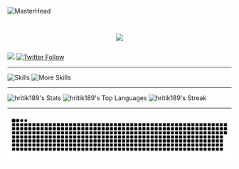 ![MasterHead](https://developers.giphy.com/branch/master/static/api-512d36c09662682717108a38bbb5c57d.gif)


<h1 align="center" style="margin-top: 2rem;">
  <a href="https://git.io/typing-svg">
    <img src="https://readme-typing-svg.herokuapp.com/?lines=Hi+There!+👋;+I'm+Hritik!;+I'm+Full+Stack+Developer;&center=true&size=40">
  </a>
</h1>

[![](https://visitcount.itsvg.in/api?id=hritik189&label=Profile%20Views&color=12&icon=2&pretty=true)](https://visitcount.itsvg.in)
[![Twitter Follow](https://img.shields.io/twitter/follow/The____Sam?logo=twitter&style=for-the-badge)](https://twitter.com/The____Sam)

--- 

![Skills](https://skillicons.dev/icons?i=git,github,java,javascript,typescript,react,next,html,css,sass,bootstrap,materialui,docker,c,cpp)
![More Skills](https://skillicons.dev/icons?i=tailwind,netlify,linux,vscode,discord,idea,linkedin,nodejs,expressjs,mongodb,postman,vercel,python,svg,vite)

---

![hritik189's Stats](https://github-readme-stats.vercel.app/api?username=hritik189&theme=gotham&show_icons=true&hide_border=true&count_private=true)
![hritik189's Top Languages](https://github-readme-stats.vercel.app/api/top-langs/?username=hritik189&theme=gotham&show_icons=true&hide_border=true&layout=compact)
![hritik189's Streak](https://github-readme-streak-stats.herokuapp.com/?user=hritik189&theme=gotham&hide_border=true)

---

![snake gif](https://github.com/Sam-GitRepo/Sam-GitRepo/blob/output/github-contribution-grid-snake-dark.svg)
